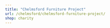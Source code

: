```yaml
---
title: "Chelmsford Furniture Project"
url: /chelmsford/chelmsford-furniture-project/
shop: charity
---
```

